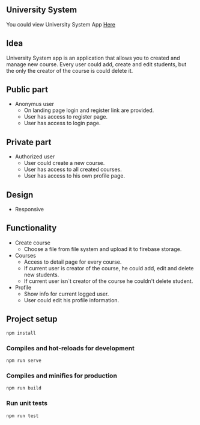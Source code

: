 ## University System

You could view University System App [Here](https://university-system-vuejs.herokuapp.com/)

## Idea
University System app is an application that allows you to created and manage new course.
Every user could add, create and edit students, but the only the creator of the course is could delete it.

## Public part
* Anonymus user
  * On landing page login and register link are provided.
  * User has access to register page.
  * User has access to login page.
## Private part
* Authorized user
  * User could create a new course.
  * User has access to all created courses.
  * User has access to his own profile page.
## Design
* Responsive
## Functionality
* Create course
  * Choose a file from file system and upload it to firebase storage.
* Courses
  * Access to detail page for every course.
  * If current user is creator of the course, he could add, edit and delete new students. 
  * If current user isn`t creator of the course he couldn't delete student.
* Profile
  * Show info for current logged user.
  * User could edit his profile information.

## Project setup
```
npm install
```

### Compiles and hot-reloads for development
```
npm run serve
```

### Compiles and minifies for production
```
npm run build
```

### Run unit tests
```
npm run test
```

